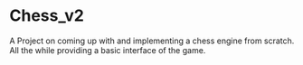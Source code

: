 # Chess_v2
A Project on coming up with and implementing a chess engine from scratch. All the while providing a basic interface of the game.
